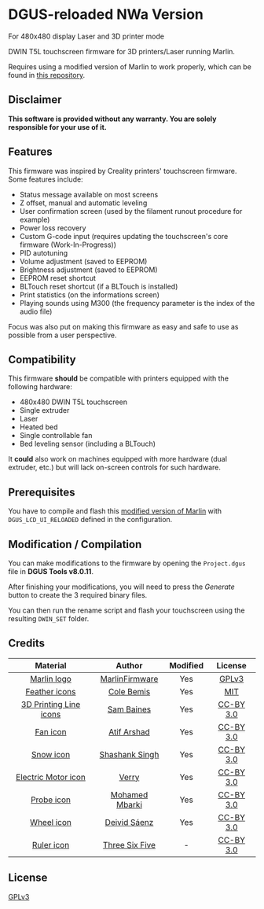 # DGUS-reloaded NWa Version

For 480x480 display
Laser and 3D printer mode

DWIN T5L touchscreen firmware for 3D printers/Laser running Marlin.

Requires using a modified version of Marlin to work properly, which can be found in [this repository](https://github.com/nwaelti/Marlin).

## Disclaimer
**This software is provided without any warranty. You are solely responsible for your use of it.**

## Features

This firmware was inspired by Creality printers' touchscreen firmware. Some features include:

* Status message available on most screens
* Z offset, manual and automatic leveling
* User confirmation screen (used by the filament runout procedure for example)
* Power loss recovery
* Custom G-code input (requires updating the touchscreen's core firmware (Work-In-Progress))
* PID autotuning
* Volume adjustment (saved to EEPROM)
* Brightness adjustment (saved to EEPROM)
* EEPROM reset shortcut
* BLTouch reset shortcut (if a BLTouch is installed)
* Print statistics (on the informations screen)
* Playing sounds using M300 (the frequency parameter is the index of the audio file)

Focus was also put on making this firmware as easy and safe to use as possible from a user perspective.

## Compatibility
This firmware **should** be compatible with printers equipped with the following hardware:

* 480x480 DWIN T5L touchscreen
* Single extruder
* Laser
* Heated bed
* Single controllable fan
* Bed leveling sensor (including a BLTouch)

It **could** also work on machines equipped with more hardware (dual extruder, etc.) but will lack on-screen controls for such hardware.

## Prerequisites
You have to compile and flash this [modified version of Marlin](https://github.com/nwaelti/Marlin) with `DGUS_LCD_UI_RELOADED` defined in the configuration.


## Modification / Compilation
You can make modifications to the firmware by opening the `Project.dgus` file in **DGUS Tools v8.0.11**.

After finishing your modifications, you will need to press the *Generate* button to create the 3 required binary files.

You can then run the rename script and flash your touchscreen using the resulting `DWIN_SET` folder.

## Credits
| Material                                                                       | Author                                                    | Modified | License                                                               |
|:------------------------------------------------------------------------------:|:---------------------------------------------------------:|:--------:|:---------------------------------------------------------------------:|
| [Marlin logo](https://github.com/MarlinFirmware/MarlinDocumentation)           | [MarlinFirmware](https://github.com/MarlinFirmware)       | Yes      | [GPLv3](http://www.gnu.org/licenses/gpl-3.0.html)                     |
| [Feather icons](https://feathericons.com/)                                     | [Cole Bemis](https://twitter.com/colebemis)               | Yes      | [MIT](https://github.com/feathericons/feather/blob/master/LICENSE)    |
| [3D Printing Line icons](https://www.iconfinder.com/iconsets/3d-printing-line) | [Sam Baines](https://www.iconfinder.com/conceptbaines)    | Yes      | [CC-BY 3.0](https://creativecommons.org/licenses/by/3.0/legalcode)    |
| [Fan icon](https://thenounproject.com/term/fan/1153915/)                       | [Atif Arshad](https://thenounproject.com/atifarshad/)     | Yes      | [CC-BY 3.0](https://creativecommons.org/licenses/by/3.0/us/legalcode) |
| [Snow icon](https://thenounproject.com/term/snow/1959859/)                     | [Shashank Singh](https://thenounproject.com/rshashank19/) | Yes      | [CC-BY 3.0](https://creativecommons.org/licenses/by/3.0/us/legalcode) |
| [Electric Motor icon](https://thenounproject.com/term/electric-motor/2734486/) | [Verry](https://thenounproject.com/verry.dsign.creative)  | Yes      | [CC-BY 3.0](https://creativecommons.org/licenses/by/3.0/us/legalcode) |
| [Probe icon](https://thenounproject.com/term/probe/1841345/)                   | [Mohamed Mbarki](https://thenounproject.com/mb.icons)     | Yes      | [CC-BY 3.0](https://creativecommons.org/licenses/by/3.0/us/legalcode) |
| [Wheel icon](https://thenounproject.com/term/wheel/92430/)                     | [Deivid Sáenz](https://thenounproject.com/deivid.saenz)   | Yes      | [CC-BY 3.0](https://creativecommons.org/licenses/by/3.0/us/legalcode) |
| [Ruler icon](https://thenounproject.com/term/ruler/1738925/)                   | [Three Six Five](https://thenounproject.com/365)          | -        | [CC-BY 3.0](https://creativecommons.org/licenses/by/3.0/us/legalcode) |

## License
[GPLv3](http://www.gnu.org/licenses/gpl-3.0.html)
